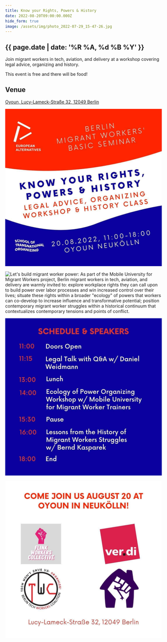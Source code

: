 ```yaml
---
title: Know your Rights, Powers & History
date: 2022-08-20T09:00:00.000Z
hide_form: true
image: /assets/img/photo_2022-07-29_15-47-26.jpg
---
```

## {{ page.date | date: '%R %A, %d %B %Y' }}

Join migrant workers in tech, aviation, and delivery at a workshop covering legal advice, organizing and history.

This event is free and there will be food!

## Venue

[Oyoun, Lucy-Lameck-Straße 32, 12049 Berlin](https://oyoun.de/)

![Know your rights, powers & history: legal advice, organizing workshop & history class. 20.08.2022 11:00-18:00 Oyoun Neukölln. School of Transnational Organizing.](/assets/img/photo_2022-07-29_15-47-26.jpg "Know your rights, powers and history")

![Let's build migrant worker power: As part of the Mobile University for Migrant Workers project, Berlin migrant workers in tech, aviation, and delivery are warmly invited to: explore workplace rights they can call upon to build power over labor processes and win increased control over their lives; situate these rights within a broader "ecology" of powers that workers can co-develop to increase influence and transformative potential; position contemporary migrant worker struggles within a historical continuum that contextualizes contemporary tensions and points of conflict.](/assets/img/photo_2022-07-29_15-47-30.jpg "Let's build migrant worker power")

![Schedule & speakers: 11:00 - Doors Open; 11:15 - Legal talk with Daniel Weidmann; 13:00 Lunch; 14:00 Ecology of Power Organizing Workshop w Mobile University for Migrant Worker Trainers; 15:30 Break; 16:00 Lessons from the History of Migrant Workers Struggles w Bernd Kasparek; 18:00 End](/assets/img/photo_2022-07-29_15-47-33.jpg "Schedule & Speakers")

![Come join us August 20 at Oyoun in Neukölln! Flink Workers Collective, Ver.di, Berlin Tech Workers Coalition, and Lieferando Workers Collective. Lucy-Lameck-Straße 32 12049 Berlin](/assets/img/photo_2022-07-29_15-47-36.jpg "Come join us!")